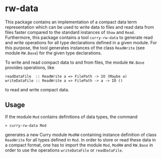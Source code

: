 rw-data
=======

This package contains an implementation of a compact data term representation
which can be used to write data to files and read data from files
faster compared to the standard instances of `Show` and `Read`.
Furthermore, this package contains a tool `curry-rw-data` to
generate read and write operations for all type declarations
defined in a given module. For this purpose, the tool
generates instances of the class `ReadWrite` (see module `RW.Base`)
for the given type declarations.

To write and read compact data to and from files, the module `RW.Base`
provides operations, like

    readDataFile  :: ReadWrite a => FilePath -> IO (Maybe a)
    writeDataFile :: ReadWrite a => FilePath -> a -> IO ()

to read and write compact data.

Usage
-----

If the module `Mod` contains definitions of data types,
the command

    > curry-rw-data Mod

generates a new Curry module `ModRW` containing instance
definition of class `ReadWrite` for all types defined in `Mod`.
In order to store or read these data in a compact format,
one has to import the module `Mod`, `ModRW` and `RW.Base`
in order to use the operations `writeDataFile` or
`readDataFile`.
